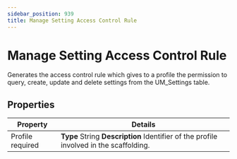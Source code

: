```yaml
---
sidebar_position: 939
title: Manage Setting Access Control Rule
---
```


# Manage Setting Access Control Rule

Generates the access control rule which gives to a profile the permission to query, create, update and delete settings from the UM\_Settings table.

## Properties

| Property | Details |
| --- | --- |
| Profile required | **Type**  String  **Description** Identifier of the profile involved in the scaffolding. |